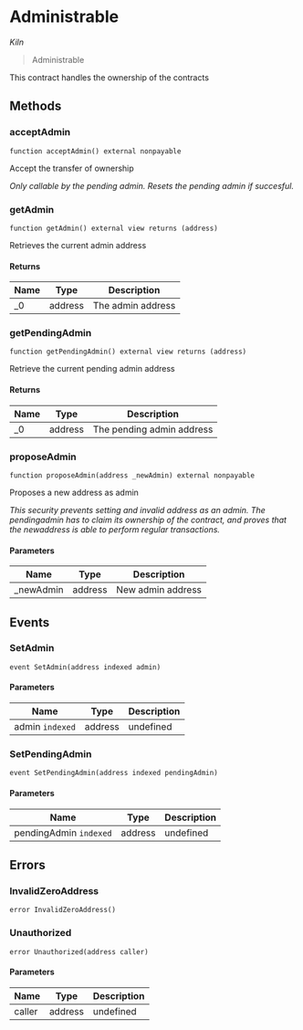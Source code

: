 # Administrable

*Kiln*

> Administrable

This contract handles the ownership of the contracts



## Methods

### acceptAdmin

```solidity
function acceptAdmin() external nonpayable
```

Accept the transfer of ownership

*Only callable by the pending admin. Resets the pending admin if succesful.*


### getAdmin

```solidity
function getAdmin() external view returns (address)
```

Retrieves the current admin address




#### Returns

| Name | Type | Description |
|---|---|---|
| _0 | address | The admin address |

### getPendingAdmin

```solidity
function getPendingAdmin() external view returns (address)
```

Retrieve the current pending admin address




#### Returns

| Name | Type | Description |
|---|---|---|
| _0 | address | The pending admin address |

### proposeAdmin

```solidity
function proposeAdmin(address _newAdmin) external nonpayable
```

Proposes a new address as admin

*This security prevents setting and invalid address as an admin. The pendingadmin has to claim its ownership of the contract, and proves that the newaddress is able to perform regular transactions.*

#### Parameters

| Name | Type | Description |
|---|---|---|
| _newAdmin | address | New admin address |



## Events

### SetAdmin

```solidity
event SetAdmin(address indexed admin)
```





#### Parameters

| Name | Type | Description |
|---|---|---|
| admin `indexed` | address | undefined |

### SetPendingAdmin

```solidity
event SetPendingAdmin(address indexed pendingAdmin)
```





#### Parameters

| Name | Type | Description |
|---|---|---|
| pendingAdmin `indexed` | address | undefined |



## Errors

### InvalidZeroAddress

```solidity
error InvalidZeroAddress()
```






### Unauthorized

```solidity
error Unauthorized(address caller)
```





#### Parameters

| Name | Type | Description |
|---|---|---|
| caller | address | undefined |


